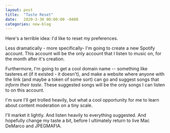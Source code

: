 ```yaml
---
layout: post
title:  "Taste Reset"
date:   2020-3-30 00:00:00 -0400
categories: new-blog
---
```


Here's a terrible idea: I'd like to reset my preferences. 

Less dramatically - more specifically- I'm going to create a new Spotify account. This account will be the only account that I listen to music on, for the month after it's creation. 

Furthermore, I'm going to get a cool domain name -- something like tasteres.et (if it existed - it doesn't), and make a website where anyone with the link (and maybe a token of some sort) can go and suggest songs that _inform their taste_. These suggested songs will be the only songs I can listen to on this account.

I'm sure I'll get trolled heavily, but what a cool opportunity for me to learn about content moderation on a tiny scale. 

I'll market it lightly. And listen heavily to everything suggested. And hopefully change my taste a bit, before I ultimately return to live Mac DeMarco and JPEGMAFIA.

